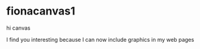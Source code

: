 # fionacanvas1

hi canvas

I find you interesting because I can now include graphics in my web pages 
